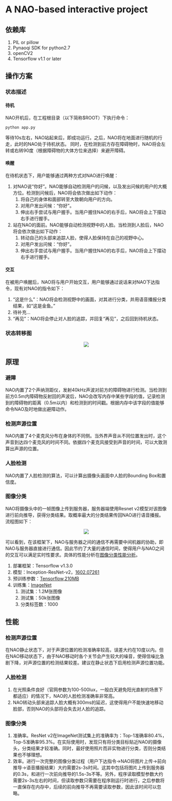 # A NAO-based interactive project

## 依赖库
1. PIL or pillow
2. Pynaoqi SDK for python2.7
3. openCV2
4. Tensorflow v1.1 or later

## 操作方案
### 状态描述
#### 待机
NAO开机后，在工程根目录（以下简称$ROOT）下执行命令：
```
python app.py
```
等待10s左右，NAO站起来后，即成功运行。之后，NAO将在地面进行随机的行走，此时的NAO处于待机状态。
同时，在检测到前方存在障碍物时，NAO将会左转或右转90度（根据障碍物的大体方位来选择）来避开障碍。
#### 唤醒
在待机状态下，用户能够通过两种方式对NAO进行唤醒：
1. 对NAO说“你好”。NAO能够自动检测用户的问候，以及发出问候的用户的大概方位。检测到问候后，NAO将会依次做出如下动作：
	1. 将自己的身体和面部转至大致朝向用户的方向。
	2. 对用户发出问候：“你好”。
	3. 伸出右手尝试与用户握手。当用户握住NAO的右手后，NAO将会上下摆动右手进行握手。
2. 站在NAO的面前。NAO能够自动检测视野中的人脸。当检测到人脸后，NAO将会依次做出如下动作：
	1. 转动自己的头部来追踪人脸，使得人脸保持在自己的视野中心。
	2. 对用户发出问候：“你好”。
	3. 伸出右手尝试与用户握手。当用户握住NAO的右手后，NAO将会上下摆动右手进行握手。
#### 交互
在被用户唤醒后，NAO将与用户开始交互，用户能够通过说话来对NAO下达指令，现有对NAO的指令如下：
1. “这是什么”：NAO将会检测视野中的画面，对其进行分类，并用语音播报分类结果，如“这是金鱼。”
2. 待补充...
3. “再见”：NAO将会停止对人脸的追踪，并回复“再见”，之后回到待机状态。
### 状态转移图
<div align=center><img src="https://github.com/raxxerwan/NAO_Project/blob/master/doc/frame.png" /></div>

## 原理
### 避障
NAO内置了2个声纳测距仪，发射40kHz声波对前方的障碍物进行检测。当检测到前方0.5m内障碍物反射回的声波后，NAO会改写内存中某些字段的值，记录检测到的障碍物的距离（0.5m以内）和检测到的时间戳。根据内存中该字段的值能够命令NAO及时地做出避障动作。
### 检测声源位置
NAO内置了4个麦克风分布在身体的不同侧。当外界声音从不同位置发出时，这个声音到达四个麦克风的时间不同。依据四个麦克风接受到声音的时间，可以大致测算出声源的位置。
### 人脸检测
NAO内置了人脸检测的算法，可以计算出摄像头画面中人脸的Bounding Box和置信度。
### 图像分类
NAO将摄像头中的一帧图像上传到服务器，服务器端使用Resnet v2模型对该图像进行前向推导，获得分类结果。取概率最大的分类结果传回NAO进行语音播报。流程图如下：
<div align=center><img src="https://github.com/raxxerwan/NAO_Project/blob/master/doc/imageClassifierProcess.png"></div>

可以看到，在该框架下，NAO与服务器之间的通信不再需要中间机器的协助，即NAO与服务器直接进行通信。因此节约了大量的通信时间，使得用户与NAO之间的交互可以满足实时性要求。具体的性能分析在[图像分类性能分析](#图像分类-1)。
1. 部署框架：Tensorflow v1.3.0
2. 模型：Inception-ResNet-v2，[1602.07261](https://arxiv.org/abs/1602.07261)
3. 预训练参数：[Tensorflow,210MB](http://download.tensorflow.org/models/inception_resnet_v2_2016_08_30.tar.gz)
4. 训练集：[ImageNet](http://www.image-net.org/challenges/LSVRC/2012/)
	1. 测试集：1.2M张图像
	2. 测试集：50k张图像
	3. 分类标签数：1000

## 性能
### 检测声源位置
在NAO静止状态下，对于声源位置的检测准确率较高，误差大约在10度以内。但在NAO移动状态下，由于NAO移动时各个关节会产生较大的噪音，使得信噪比急剧下降，对声源位置的检测结果较差。建议在静止状态下启用检测声源位置功能。
### 人脸检测
1. 在光照条件良好（官网参数为100-500lux，一般白天避免阳光直射的场景下都适应）的情况下，NAO的人脸检测准确率非常高。
2. NAO转动头部来追踪人脸大概有300ms的延迟，这使得用户不能快速地移动脸部，否则NAO的头部将会失去对人脸的追踪。
### 图像分类
1. 准确率。ResNet v2在ImageNet测试集上的准确率为：Top-1准确率80.4%，Top-5准确率95.3%。在实际使用时，发现只有将分类目标贴近NAO的摄像头，分类结果才较准确。同时，最好使用照片而非实物进行分类，否则分类结果也不够理想。
2. 效率。进行一次完整的图像分类过程（用户下达指令->NAO将图片上传->前向推导->语音播报结果）大约需要2s-3s时间。这其中包括将图片上传到服务器的0.3s，和进行一次前向推导的1.5s-3s不等。另外，程序读取模型参数大约需要2s-3s左右的时间，但读取参数只需要在程序刚运行时进行，之后参数将一直保存在内存中，后续的前向推导不再需要读取参数，因此该时间可以忽略。


